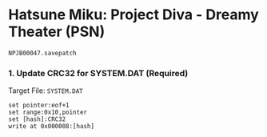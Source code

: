 # Hatsune Miku: Project Diva - Dreamy Theater (PSN) 

`NPJB00047.savepatch`

### 1. Update CRC32 for SYSTEM.DAT (Required)

Target File: `SYSTEM.DAT`

```
set pointer:eof+1
set range:0x10,pointer
set [hash]:CRC32
write at 0x000008:[hash]
```

